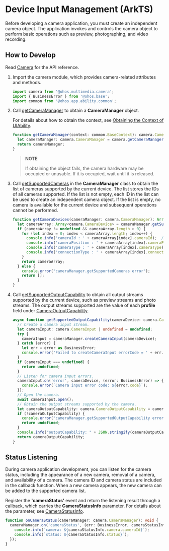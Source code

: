 # Device Input Management (ArkTS)

Before developing a camera application, you must create an independent camera object. The application invokes and controls the camera object to perform basic operations such as preview, photographing, and video recording.

## How to Develop

Read [Camera](../reference/apis/js-apis-camera.md) for the API reference.

1. Import the camera module, which provides camera-related attributes and methods.

   ```ts
   import camera from '@ohos.multimedia.camera';
   import { BusinessError } from '@ohos.base';
   import common from '@ohos.app.ability.common';
   ```

2. Call [getCameraManager](../reference/apis/js-apis-camera.md#getcameramanager) to obtain a **CameraManager** object.

   For details about how to obtain the context, see [Obtaining the Context of UIAbility](../application-models/uiability-usage.md#obtaining-the-context-of-uiability).

   ```ts
   function getCameraManager(context: common.BaseContext): camera.CameraManager {
     let cameraManager: camera.CameraManager = camera.getCameraManager(context);
     return cameraManager;
   }
   ```

   > **NOTE**
   >
   > If obtaining the object fails, the camera hardware may be occupied or unusable. If it is occupied, wait until it is released.

3. Call [getSupportedCameras](../reference/apis/js-apis-camera.md#getsupportedcameras) in the **CameraManager** class to obtain the list of cameras supported by the current device. The list stores the IDs of all cameras supported. If the list is not empty, each ID in the list can be used to create an independent camera object. If the list is empty, no camera is available for the current device and subsequent operations cannot be performed.

   ```ts
   function getCameraDevices(cameraManager: camera.CameraManager): Array<camera.CameraDevice> {
     let cameraArray: Array<camera.CameraDevice> = cameraManager.getSupportedCameras();
     if (cameraArray != undefined && cameraArray.length > 0) {
       for (let index = 0; index < cameraArray.length; index++) {
         console.info('cameraId : ' + cameraArray[index].cameraId);  // Obtain the camera ID.
         console.info('cameraPosition : ' + cameraArray[index].cameraPosition);  // Obtain the camera position.
         console.info('cameraType : ' + cameraArray[index].cameraType);  // Obtain the camera type.
         console.info('connectionType : ' + cameraArray[index].connectionType);  // Obtain the camera connection type.
       }
       return cameraArray;
     } else {
       console.error("cameraManager.getSupportedCameras error");
       return [];
     }
   }
   ```

4. Call [getSupportedOutputCapability](../reference/apis/js-apis-camera.md#getsupportedoutputcapability11) to obtain all output streams supported by the current device, such as preview streams and photo streams. The output streams supported are the value of each **profile** field under [CameraOutputCapability](../reference/apis/js-apis-camera.md#cameraoutputcapability).

   ```ts
   async function getSupportedOutputCapability(cameraDevice: camera.CameraDevice, cameraManager: camera.CameraManager, sceneMode: camera.SceneMode): Promise<camera.CameraOutputCapability | undefined> {
     // Create a camera input stream.
     let cameraInput: camera.CameraInput | undefined = undefined;
     try {
       cameraInput = cameraManager.createCameraInput(cameraDevice);
     } catch (error) {
       let err = error as BusinessError;
       console.error('Failed to createCameraInput errorCode = ' + err.code);
     }
     if (cameraInput === undefined) {
       return undefined;
     }
     // Listen for camera input errors.
     cameraInput.on('error', cameraDevice, (error: BusinessError) => {
       console.error(`Camera input error code: ${error.code}`);
     });
     // Open the camera.
     await cameraInput.open();
     // Obtain the output streams supported by the camera.
     let cameraOutputCapability: camera.CameraOutputCapability = cameraManager.getSupportedOutputCapability(cameraDevice, sceneMode);
     if (!cameraOutputCapability) {
       console.error("cameraManager.getSupportedOutputCapability error");
       return undefined;
     }
     console.info("outputCapability: " + JSON.stringify(cameraOutputCapability));
     return cameraOutputCapability;
   }
   ```


## Status Listening

During camera application development, you can listen for the camera status, including the appearance of a new camera, removal of a camera, and availability of a camera. The camera ID and camera status are included in the callback function. When a new camera appears, the new camera can be added to the supported camera list.

Register the **'cameraStatus'** event and return the listening result through a callback, which carries the **CameraStatusInfo** parameter. For details about the parameter, see [CameraStatusInfo](../reference/apis/js-apis-camera.md#camerastatusinfo).

```ts
function onCameraStatus(cameraManager: camera.CameraManager): void {
  cameraManager.on('cameraStatus', (err: BusinessError, cameraStatusInfo: camera.CameraStatusInfo) => {
    console.info(`camera: ${cameraStatusInfo.camera.cameraId}`);
    console.info(`status: ${cameraStatusInfo.status}`);
  });
}
```
